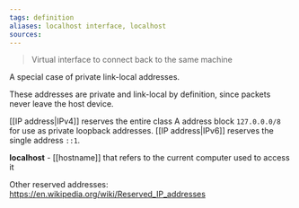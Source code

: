 ```yaml
---
tags: definition
aliases: localhost interface, localhost
sources: 
---
```


> Virtual interface to connect back to the same machine

A special case of private link-local addresses.

These addresses are private and link-local by definition, since packets never leave the host device.

[[IP address|IPv4]] reserves the entire class A address block `127.0.0.0/8` for use as private loopback addresses. [[IP address|IPv6]] reserves the single address `::1`.

**localhost** - [[hostname]] that refers to the current computer used to access it

Other reserved addresses: https://en.wikipedia.org/wiki/Reserved_IP_addresses